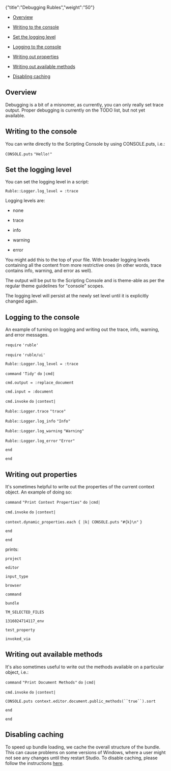 {"title":"Debugging Rubles","weight":"50"}

* [Overview](#overview)

* [Writing to the console](#writing-to-the-console)

* [Set the logging level](#set-the-logging-level)

* [Logging to the console](#logging-to-the-console)

* [Writing out properties](#writing-out-properties)

* [Writing out available methods](#writing-out-available-methods)

* [Disabling caching](#disabling-caching)

## Overview

Debugging is a bit of a misnomer, as currently, you can only really set trace output. Proper debugging is currently on the TODO list, but not yet available.

## Writing to the console

You can write directly to the Scripting Console by using CONSOLE.puts, i.e.:

`CONSOLE.puts` `"Hello!"`

## Set the logging level

You can set the logging level in a script:

`Ruble::Logger.log_level = :trace`

Logging levels are:

* none

* trace

* info

* warning

* error

You might add this to the top of your file. With broader logging levels containing all the content from more restrictive ones (in other words, trace contains info, warning, and error as well).

The output will be put to the Scripting Console and is theme-able as per the regular theme guidelines for "console" scopes.

The logging level will persist at the newly set level until it is explicitly changed again.

## Logging to the console

An example of turning on logging and writing out the trace, info, warning, and error messages.

`require` `'ruble'`

`require` `'ruble/ui'`

`Ruble::Logger.log_level = :trace`

`command` `'Tidy'`  `do` `|cmd|`

`cmd.output = :replace_document`

`cmd.input = :document`

`cmd.invoke` `do` `|context|`

`Ruble::Logger.trace` `"trace"`

`Ruble::Logger.log_info` `"Info"`

`Ruble::Logger.log_warning` `"Warning"`

`Ruble::Logger.log_error` `"Error"`

`end`

`end`

## Writing out properties

It's sometimes helpful to write out the properties of the current context object. An example of doing so:

`command` `"Print Context Properties"`  `do` `|cmd|`

`cmd.invoke` `do` `|context|`

`context.dynamic_properties.each { |k| CONSOLE.puts` `"#{k}\n"` `}`

`end`

`end`

prints:

`project`

`editor`

`input_type`

`browser`

`command`

`bundle`

`TM_SELECTED_FILES`

`1316024714117_env`

`test_property`

`invoked_via`

## Writing out available methods

It's also sometimes useful to write out the methods available on a particular object, i.e.:

`command` `"Print Document Methods"`  `do` `|cmd|`

`cmd.invoke` `do` `|context|`

`CONSOLE.puts context.editor.document.public_methods(``true``).sort`

`end`

`end`

## Disabling caching

To speed up bundle loading, we cache the overall structure of the bundle. This can cause problems on some versions of Windows, where a user might not see any changes until they restart Studio. To disable caching, please follow the instructions [here](/docs/appc/Axway_Appcelerator_Studio/Axway_Appcelerator_Studio_Guide/Customizing_Studio/Rubles/Disable_Ruble_Caching/).
